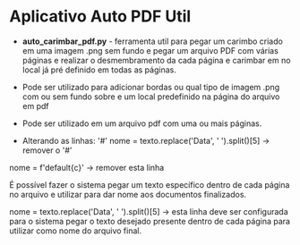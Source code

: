 # Aplicativo Auto PDF Util

* **auto_carimbar_pdf.py** - ferramenta util para pegar um carimbo criado em uma imagem .png sem fundo e pegar um
arquivo PDF com várias páginas e realizar o desmembramento da cada página e carimbar em no local já pré definido
 em todas as páginas.
  
* Pode ser utilizado para adicionar bordas ou qual tipo de imagem .png com ou sem fundo sobre e um local predefinido na página do arquivo em pdf
* Pode ser utilizado em um arquivo pdf com uma ou mais páginas.
* Alterando as linhas:
'#' nome = texto.replace('Data', ' ').split()[5] -> remover o '#'
  
nome = f'default{c}' -> remover esta linha

É possível fazer o sistema pegar um texto específico dentro de cada página no arquivo e utilizar para dar nome  aos documentos finalizados.

nome = texto.replace('Data', ' ').split()[5] -> esta linha deve ser configurada para o sistema pegar o texto desejado presente dentro de cada página
para utilizar como nome do arquivo final.
